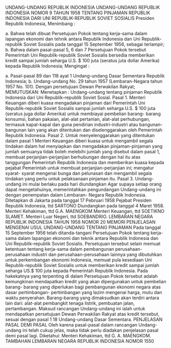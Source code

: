  UNDANG-UNDANG REPUBLIK INDONESIA UNDANG-UNDANG REPUBLIK INDONESIA NOMOR 9 TAHUN 1958 TENTANG PINJAMAN REPUBLIK INDONESIA DARI UNI REPUBLIK-REPUBLIK SOVIET SOSIALIS Presiden Republik Indonesia,
Menimbang :

a. Bahwa telah dibuat Persetujuan Pokok tentang kerja-sama dalam lapangan ekonomi dan tehnik antara Republik Indonesia dan Uni Republik-republik Soviet Sosialis pada tanggal 15 September 1956, sebagai terlampir;
b. Bahwa dalam pasal-pasal 5, 6 dan 7 Persetujuan Pokok tersebut Pemerintah Uni Republik-republik Soviet Sosialis bersedia memberikan kredit sampai jumlah seharga U.S. $ 100 juta (seratus juta dollar Amerika) kepada Republik Indonesia;
Mengingat :

a. Pasal-pasal 89 dan 118 ayat 1 Undang-undang Dasar Sementara Republik Indonesia;
b. Undang-undang No. 29 tahun 1957 (Lembaran-Negara tahun 1957 No. 101). Dengan persetujuan Dewan Perwakilan Rakyat;
MEMUTUSKAN:
 Menetapkan : Undang-undang tentang pinjaman Republik Indonesia dari Uni Republik-republik Soviet Sosial. Pasal 1. Menteri Keuangan diberi kuasa mengadakan pinjaman dari Pemerintah Uni Republik-republik Soviet Sosialis sampai jumlah seharga U.S. $ 100 juta (seratus juga dollar Amerika) untuk membiayai pembelian barang- barang konsumsi, bahan pakaian, alat-alat pertanian, alat-alat perhubungan, termasuk kapal-kapal dan guna pendirian industri-industri atau bangunan-bangunan lain yang akan ditentukan dan diselenggarakan oleh Pemerintah Republik Indonesia. Pasal 2. Untuk menyelenggarakan yang ditentukan dalam pasal 1 Menteri Keuangan diberi kuasa untuk mengambil segala tindakan dalam hal menyiapkan dan mengadakan pinjaman-pinjaman yang jumlah semuanya tidak boleh melebihi jumlah yang disebut dalam pasal 1, membuat perjanjian-perjanjian berhubungan dengan hal itu atas tanggungan Pemerintah Republik Indonesia dan memberikan kuasa kepada pejabat Pemerintah untuk membuat perjanjian-perjanjian ini; mengatur syarat- syarat mengenai bunga dan pelunasan dan mengambil segala tindakan yang perlu untuk pelaksanaan pinjaman itu. Pasal 3. Undang-undang ini mulai berlaku pada hari diundangkan Agar supaya setiap orang dapat mengetahuinya, memerintahkan pengundangan Undang-undang ini dengan penempatan dalam Lembaran- Negara Republik Indonesia. Ditetapkan di Jakarta pada tanggal 17 Pebruari 1958 Pejabat Presiden Republik Indonesia, ttd SARTONO Diundangkan pada tanggal 4 Maret 1958. Menteri Kehakiman, ttd G.A. MAENGKOM Menteri Keuangan, ttd SOETIKNO SLAMET. Menteri Luar Negeri, ttd SOEBANDRIO. LEMBARAN NEGARA REPUBLIK INDONESIA TAHUN 1958 NOMOR 20 MEMORI PENJELASAN MENGENAI USUL UNDANG-UNDANG TENTANG PINJAMAN Pada tanggal 15 September 1956 telah ditanda-tangani Persetujuan Pokok tentang kerja-sama dalam lapangan ekonomi dan teknik antara Republik Indonesia dan Uni Republik-republik Soviet Sosialis. Persetujuan tersebut selain memuat ketentuan tentang kerja-sama dalam pembangunan perusahaan-perusahaan industri dan perusahaan-perusahaan lainnya yang dibutuhkan untuk perkembangan ekonomi Indonesia, memuat pula kesediaan Uni Republik-republik Soviet Sosialis untuk memberikan kredit sampai jumlah seharga US.$ 100 juta kepada Pemerintah Republik Indonesia. Pada hakekatnya yang terpenting di dalam Persetujuan Pokok tersebut adalah kemungkinan mendapatkan kredit yang akan dipergunakan untuk pembelian barang- barang yang diperlukan bagi pembangunan ekonomi negara atas dasar pertimbangan- pertimbangan yang lazim mengenai harga, mutu dan waktu penyerahan. Barang-barang yang dimaksudkan akan terdiri antara lain dari: alat-alat pembangkit tenaga listrik, pembuatan jalan, pertambangan. Maksud rancangan Undang-undang ini ialah untuk mendapatkan persetujuan Dewan Perwakilan Rakyat atas kredit tersebut, sesuai dengan pasal 1 18 Undang-undang Dasar Sementara. PENJELASAN PASAL DEMI PASAL Oleh karena pasal-pasal dalam rancangan Undang-undang ini telah cukup jelas, maka tidak perlu diadakan penjelasan pasal demi pasal lagi. Diketahui: Menteri Kehakiman, ttd G. A. MAENGKOM. TAMBAHAN LEMBARAN NEGARA REPUBLIK INDONESIA NOMOR 1550